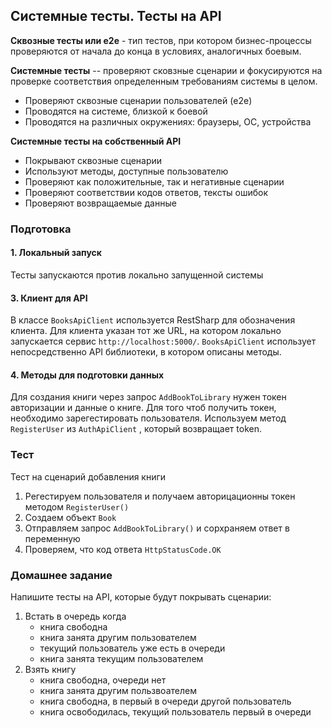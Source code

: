 ## Системные тесты. Тесты на API

**Сквозные тесты или e2e** - тип тестов, при котором бизнес-процессы проверяются от начала до конца в условиях, аналогичных боевым.

**Системные тесты** -- проверяют сковзные сценарии и фокусируются на проверке соответствия определенным требованиям системы в целом.

- Проверяют сквозные сценарии пользователей (e2e)
- Проводятся на системе, близкой к боевой
- Проводятся на различных окружениях: браузеры, ОС, устройства

**Системные тесты на собственный API**

- Покрывают сквозные сценарии
- Используют методы, доступные пользователю
- Проверяют как положительные, так и негативные сценарии
- Проверяют соответствии кодов ответов, тексты ошибок
- Проверяют возвращаемые данные

### Подготовка

#### 1. Локальный запуск
Тесты запускаются против локально запущенной системы  

#### 3. Клиент для API
В классе `BooksApiClient` используется RestSharp для обозначения клиента. Для клиента указан тот же URL, на котором локально запускается сервис `http://localhost:5000/`.
`BooksApiClient` использует непосредственно API библиотеки, в котором описаны методы.

#### 4. Методы для подготовки данных
Для создания книги через запрос `AddBookToLibrary` нужен токен авторизации и данные о книге.
Для того чтоб получить токен, необходимо зарегестировать пользователя.
Используем метод `RegisterUser` из `AuthApiClient` , который возвращает token.

### Тест

Тест на сценарий добавления книги

1. Регестируем пользователя и получаем авторицационны токен методом `RegisterUser()` 
2. Создаем объект `Book` 
3. Отправляем запрос `AddBookToLibrary()` и сорхраняем ответ в переменную
4. Проверяем, что код ответа `HttpStatusCode.OK`


### Домашнее задание
Напишите тесты на API, которые будут покрывать сценарии:
1) Встать в очередь когда
   - книга свободна
   - книга занята другим пользователем
   - текущий пользователь уже есть в очереди
   - книга занята текущим пользователем
2) Взять книгу
   - книга свободна, очереди нет
   - книга занята другим пользвоателем
   - книга свободна, в первый в очереди другой пользователь
   - книга освободилась, текущий пользователь первый в очереди

